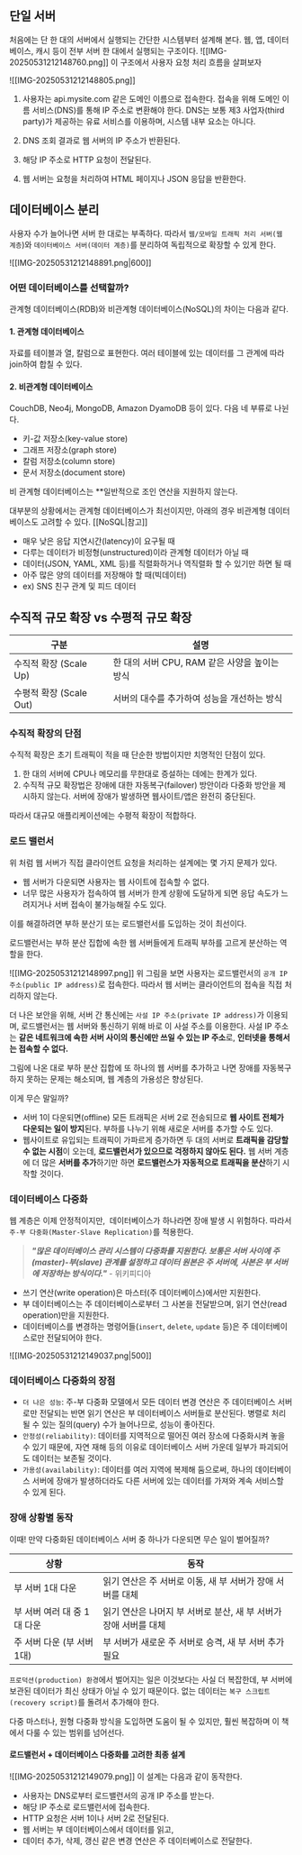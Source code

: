 ## 단일 서버
처음에는 단 한 대의 서버에서 실행되는 간단한 시스템부터 설계해 본다.
웹, 앱, 데이터베이스, 캐시 등이 전부 서버 한 대에서 실행되는 구조이다.
![[IMG-20250531212148760.png]]
이 구조에서 사용자 요청 처리 흐름을 살펴보자

![[IMG-20250531212148805.png]]
1. 사용자는 api.mysite.com 같은 도메인 이름으로 접속한다.
    접속을 위해 도메인 이름 서비스(DNS)를 통해 IP 주소로 변환해야 한다. DNS는 보통 제3 사업자(third party)가 제공하는 유료 서비스를 이용하며, 시스템 내부 요소는 아니다.
    
2. DNS 조회 결과로 웹 서버의 IP 주소가 반환된다.
3. 해당 IP 주소로 HTTP 요청이 전달된다.
4. 웹 서버는 요청을 처리하여 HTML 페이지나 JSON 응답을 반환한다.


## 데이터베이스 분리
사용자 수가 늘어나면 서버 한 대로는 부족하다.
따라서 `웹/모바일 트래픽 처리 서버(웹 계층`)와 `데이터베이스 서버(데이터 계층)`를 분리하여 독립적으로 확장할 수 있게 한다.


![[IMG-20250531212148891.png|600]]

### 어떤 데이터베이스를 선택할까?
관계형 데이터베이스(RDB)와 비관계형 데이터베이스(NoSQL)의 차이는 다음과 같다.

#### 1. 관계형 데이터베이스
자료를 테이블과 열, 칼럼으로 표현한다. 여러 테이블에 있는 데이터를 그 관계에 따라 join하여 합칠 수 있다.

#### 2. 비관계형 데이터베이스
CouchDB, Neo4j, MongoDB, Amazon DyamoDB 등이 있다.
다음 네 부류로 나뉜다.
- 키-값 저장소(key-value store)
- 그래프 저장소(graph store)
- 칼럼 저장소(column store)
- 문서 저장소(document store)

비 관계형 데이터베이스는 **일반적으로 조인 연산을 지원하지 않는다.

대부분의 상황에서는 관계형 데이터베이스가 최선이지만, 아래의 경우 비관계형 데이터베이스도 고려할 수 있다. [[NoSQL|참고]]

- 매우 낮은 응답 지연시간(latency)이 요구될 때
- 다루는 데이터가 비정형(unstructured)이라 관계형 데이터가 아닐 때
- 데이터(JSON, YAML, XML 등)를 직렬화하거나 역직렬화 할 수 있기만 하면 될 때
- 아주 많은 양의 데이터를 저장해야 할 때(빅데이터)
- ex) SNS 친구 관계 및 피드 데이터


## 수직적 규모 확장 vs 수평적 규모 확장
| **구분**             | **설명**                         |
| ------------------ | ------------------------------ |
| 수직적 확장 (Scale Up)  | 한 대의 서버 CPU, RAM 같은 사양을 높이는 방식 |
| 수평적 확장 (Scale Out) | 서버의 대수를 추가하여 성능을 개선하는 방식       |

### 수직적 확장의 단점
수직적 확장은 초기 트래픽이 적을 때 단순한 방법이지만 치명적인 단점이 있다.
1. 한 대의 서버에 CPU나 메모리를 무한대로 증설하는 데에는 한계가 있다.
2. 수직적 규모 확장법은 장애에 대한 자동복구(failover) 방안이라 다중화 방안을 제시하지 않는다.
   서버에 장애가 발생하면 웹사이트/앱은 완전히 중단된다.
   
따라서 대규모 애플리케이션에는 수평적 확장이 적합하다.

### 로드 밸런서
위 처럼 웹 서버가 직접 클라이언트 요청을 처리하는 설계에는 몇 가지 문제가 있다.

- 웹 서버가 다운되면 사용자는 웹 사이트에 접속할 수 없다.
- 너무 많은 사용자가 접속하여 웹 서버가 한계 상황에 도달하게 되면 응답 속도가 느려지거나 서버 접속이 불가능해질 수도 있다.

이를 해결하려면 부하 분산기 또는 로드밸런서를 도입하는 것이 최선이다.

로드밸런서는 부하 분산 집합에 속한 웹 서버들에게 트래픽 부하를 고르게 분산하는 역할을 한다.

![[IMG-20250531212148997.png]]
위 그림을 보면 사용자는 로드밸런서의 `공개 IP 주소(public IP address)`로 접속한다.
따라서 웹 서버는 클라이언트의 접속을 직접 처리하지 않는다.

더 나은 보안을 위해, 서버 간 통신에는 `사설 IP 주소(private IP address)`가 이용되며, 로드밸런서는 웹 서버와 통신하기 위해 바로 이 사설 주소를 이용한다.
사설 IP 주소는 **같은 네트워크에 속한 서버 사이의 통신에만 쓰일 수 있는 IP 주소**로, **인터넷을 통해서는 접속할 수 없다.**

그림에 나온 대로 부하 분산 집합에 또 하나의 웹 서버를 추가하고 나면 장애를 자동복구하지 못하는 문제는 해소되며, 웹 계층의 가용성은 향상된다. 

이게 무슨 말일까?

- 서버 1이 다운되면(offline) 모든 트래픽은 서버 2로 전송되므로 **웹 사이트 전체가 다운되는 일이 방지**된다. 부하를 나누기 위해 새로운 서버를 추가할 수도 있다.
- 웹사이트로 유입되는 트래픽이 가파르게 증가하면 두 대의 서버로 **트래픽을 감당할 수 없는 시점**이 오는데, **로드밸런서가 있으므로 걱정하지 않아도 된다.** 웹 서버 계층에 더 많은 **서버를 추가**하기만 하면 **로드밸런스가 자동적으로 트래픽을 분산**하기 시작할 것이다.


### 데이터베이스 다중화
웹 계층은 이제 안정적이지만,  데이터베이스가 하나라면 장애 발생 시 위험하다.
따라서 `주-부 다중화(Master-Slave Replication)`를 적용한다.

> **_"많은 데이터베이스 관리 시스템이 다중화를 지원한다. 보통은 서버 사이에 주(master)-부(slave) 관계를 설정하고 데이터 원본은 주 서버에, 사본은 부 서버에 저장하는 방식이다."_** - 위키피디아

- 쓰기 연산(write operation)은 마스터(주 데이터베이스)에서만 지원한다.
- 부 데이터베이스는 주 데이터베이스로부터 그 사본을 전달받으며, 읽기 연산(read operation)만을 지원한다.
- 데이터베이스를 변경하는 명령어들(`insert`, `delete`, `update` 등)은 주 데이터베이스로만 전달되어야 한다.

![[IMG-20250531212149037.png|500]]

### 데이터베이스 다중화의 장점
- `더 나은 성능`: 주-부 다중화 모델에서 모든 데이터 변경 연산은 주 데이터베이스 서버로만 전달되는 반면 읽기 연산은 부 데이터베이스 서버들로 분산된다. 병렬로 처리될 수 있는 질의(query) 수가 늘어나므로, 성능이 좋아진다.
- `안정성(reliability)`: 데이터를 지역적으로 떨어진 여러 장소에 다중화시켜 놓을 수 있기 때문에, 자연 재해 등의 이유로 데이터베이스 서버 가운데 일부가 파괴되어도 데이터는 보존될 것이다.
- `가용성(availability)`: 데이터를 여러 지역에 복제해 둠으로써, 하나의 데이터베이스 서버에 장애가 발생하더라도 다른 서버에 있는 데이터를 가져와 계속 서비스할 수 있게 된다.

### 장애 상황별 동작
이때!
만약 다중화된 데이터베이스 서버 중 하나가 다운되면 무슨 일이 벌어질까?

| **상황**            | **동작**                                 |
| ----------------- | -------------------------------------- |
| 부 서버 1대 다운        | 읽기 연산은 주 서버로 이동, 새 부 서버가 장애 서버를 대체     |
| 부 서버 여러 대 중 1대 다운 | 읽기 연산은 나머지 부 서버로 분산, 새 부 서버가 장애 서버를 대체 |
| 주 서버 다운 (부 서버 1대) | 부 서버가 새로운 주 서버로 승격, 새 부 서버 추가 필요       |
`프로덕션(production) 환경`에서 벌어지는 일은 이것보다는 사실 더 복잡한데, 부 서버에 보관된 데이터가 최신 상태가 아닐 수 있기 때문이다. 
없는 데이터는 `복구 스크립트(recovery script)`를 돌려서 추가해야 한다.

다중 마스터나, 원형 다중화 방식을 도입하면 도움이 될 수 있지만, 훨씬 복잡하며 이 책에서 다룰 수 있는 범위를 넘어선다.

#### 로드밸런서 + 데이터베이스 다중화를 고려한 최종 설계
![[IMG-20250531212149079.png]]
이 설계는 다음과 같이 동작한다.

- 사용자는 DNS로부터 로드밸런서의 공개 IP 주소를 받는다.
- 해당 IP 주소로 로드밸런서에 접속한다.
- HTTP 요청은 서버 1이나 서버 2로 전달된다.
- 웹 서버는 부 데이터베이스에서 데이터를 읽고,
- 데이터 추가, 삭제, 갱신 같은 변경 연산은 주 데이터베이스로 전달한다.
